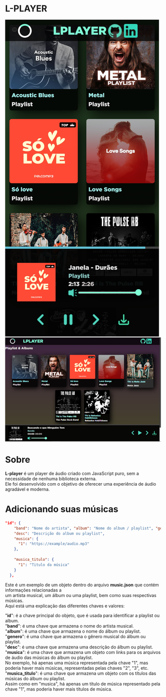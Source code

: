 # L-PLAYER


![alt text](img/print.png?raw=true)
![alt text](img/print2.png?raw=true)


# Sobre

**L-player** é um player de áudio criado com JavaScript puro, sem a necessidade de nenhuma biblioteca externa.<br>
Ele foi desenvolvido com o objetivo de oferecer uma experiência de áudio agradável e moderna.

# Adicionando suas músicas

```json
"id": {
    "band": "Nome do artista", "album": "Nome do album / playlist", "genero": "Genero",
    "desc": "Descrição do album ou playlist",
    "musica": {
      "1": "https://example/audio.mp3"
    },
  
    "musica_titulo": {
      "1": "Titulo da música"
    }
  },
```

Este é  um exemplo de um objeto dentro do arquivo **music.json** que contém informações relacionadas a<br>
um artista musical, um álbum ou uma playlist, bem como suas respectivas músicas.<br>
Aqui está uma explicação das diferentes chaves e valores:

"**id**": é a chave principal do objeto, que é usada para identificar a playlist ou album.<br>
"**band**": é uma chave que armazena o nome do artista musical.<br>
"**album**": é uma chave que armazena o nome do álbum ou playlist.<br>
"**genero**": é uma chave que armazena o gênero musical do álbum ou playlist.<br>
"**desc**": é uma chave que armazena uma descrição do álbum ou playlist.<br>
"**musica**": é uma chave que armazena um objeto com links para os arquivos de áudio das músicas do álbum ou playlist.<br>
No exemplo, há apenas uma música representada pela chave "1", mas poderia haver mais músicas, representadas pelas chaves "2", "3", etc.<br>
"**musica_titulo**": é uma chave que armazena um objeto com os títulos das músicas do álbum ou playlist.<br>
Assim como em "musica", há apenas um título de música representado pela chave "1", mas poderia haver mais títulos de música.<br>




